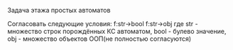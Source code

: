 Задача этажа простых автоматов

  Согласовать следующие условия:
    f:str->bool
    f:str->obj
  где str - множество строк порождённых КС автоматом, bool - булево значение, obj - множество объектов ООП(не полностью согласуются)
